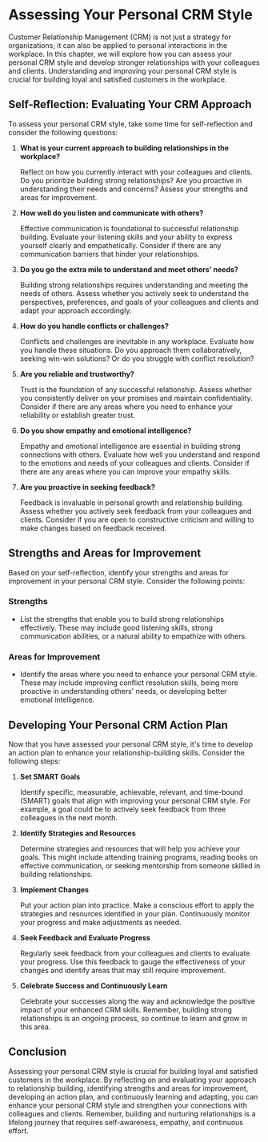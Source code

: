 Assessing Your Personal CRM Style
==========================================

Customer Relationship Management (CRM) is not just a strategy for organizations; it can also be applied to personal interactions in the workplace. In this chapter, we will explore how you can assess your personal CRM style and develop stronger relationships with your colleagues and clients. Understanding and improving your personal CRM style is crucial for building loyal and satisfied customers in the workplace.

**Self-Reflection: Evaluating Your CRM Approach**
-------------------------------------------------

To assess your personal CRM style, take some time for self-reflection and consider the following questions:

1. **What is your current approach to building relationships in the workplace?**

   Reflect on how you currently interact with your colleagues and clients. Do you prioritize building strong relationships? Are you proactive in understanding their needs and concerns? Assess your strengths and areas for improvement.
2. **How well do you listen and communicate with others?**

   Effective communication is foundational to successful relationship building. Evaluate your listening skills and your ability to express yourself clearly and empathetically. Consider if there are any communication barriers that hinder your relationships.
3. **Do you go the extra mile to understand and meet others' needs?**

   Building strong relationships requires understanding and meeting the needs of others. Assess whether you actively seek to understand the perspectives, preferences, and goals of your colleagues and clients and adapt your approach accordingly.
4. **How do you handle conflicts or challenges?**

   Conflicts and challenges are inevitable in any workplace. Evaluate how you handle these situations. Do you approach them collaboratively, seeking win-win solutions? Or do you struggle with conflict resolution?
5. **Are you reliable and trustworthy?**

   Trust is the foundation of any successful relationship. Assess whether you consistently deliver on your promises and maintain confidentiality. Consider if there are any areas where you need to enhance your reliability or establish greater trust.
6. **Do you show empathy and emotional intelligence?**

   Empathy and emotional intelligence are essential in building strong connections with others. Evaluate how well you understand and respond to the emotions and needs of your colleagues and clients. Consider if there are any areas where you can improve your empathy skills.
7. **Are you proactive in seeking feedback?**

   Feedback is invaluable in personal growth and relationship building. Assess whether you actively seek feedback from your colleagues and clients. Consider if you are open to constructive criticism and willing to make changes based on feedback received.

**Strengths and Areas for Improvement**
---------------------------------------

Based on your self-reflection, identify your strengths and areas for improvement in your personal CRM style. Consider the following points:

### **Strengths**

* List the strengths that enable you to build strong relationships effectively. These may include good listening skills, strong communication abilities, or a natural ability to empathize with others.

### **Areas for Improvement**

* Identify the areas where you need to enhance your personal CRM style. These may include improving conflict resolution skills, being more proactive in understanding others' needs, or developing better emotional intelligence.

**Developing Your Personal CRM Action Plan**
--------------------------------------------

Now that you have assessed your personal CRM style, it's time to develop an action plan to enhance your relationship-building skills. Consider the following steps:

1. **Set SMART Goals**

   Identify specific, measurable, achievable, relevant, and time-bound (SMART) goals that align with improving your personal CRM style. For example, a goal could be to actively seek feedback from three colleagues in the next month.
2. **Identify Strategies and Resources**

   Determine strategies and resources that will help you achieve your goals. This might include attending training programs, reading books on effective communication, or seeking mentorship from someone skilled in building relationships.
3. **Implement Changes**

   Put your action plan into practice. Make a conscious effort to apply the strategies and resources identified in your plan. Continuously monitor your progress and make adjustments as needed.
4. **Seek Feedback and Evaluate Progress**

   Regularly seek feedback from your colleagues and clients to evaluate your progress. Use this feedback to gauge the effectiveness of your changes and identify areas that may still require improvement.
5. **Celebrate Success and Continuously Learn**

   Celebrate your successes along the way and acknowledge the positive impact of your enhanced CRM skills. Remember, building strong relationships is an ongoing process, so continue to learn and grow in this area.

**Conclusion**
--------------

Assessing your personal CRM style is crucial for building loyal and satisfied customers in the workplace. By reflecting on and evaluating your approach to relationship building, identifying strengths and areas for improvement, developing an action plan, and continuously learning and adapting, you can enhance your personal CRM style and strengthen your connections with colleagues and clients. Remember, building and nurturing relationships is a lifelong journey that requires self-awareness, empathy, and continuous effort.
